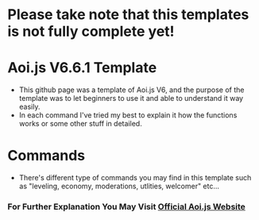 # Please take note that this templates is not fully complete yet!

# Aoi.js V6.6.1 Template
- This github page was a template of Aoi.js V6, and the purpose of the template was to let beginners to use it and able to understand it way easily.
- In each command I've tried my best to explain it how the functions works or some other stuff in detailed.

# Commands
- There's different type of commands you may find in this template such as "leveling, economy, moderations, utlities, welcomer" etc...
### For Further Explanation You May Visit [Official Aoi.js Website](https://aoi.js.org)

